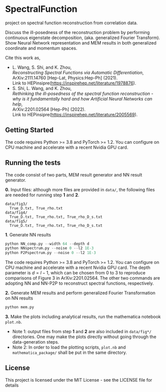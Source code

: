 # SpectralFunction
project on spectral function reconstruction from correlation data.

Discuss the ill-posedness of the reconstruction problem by performing continuous eigenstate decomposition, (aka. generalized Fourier Transform).
Show Neural Network representation and MEM results in both generalized coordinate and momentum spaces.

Cite this work as,<br>
* L. Wang, S. Shi, and K. Zhou, <br>
*Reconstructing Spectral Functions via Automatic Differentiation*,<br>
ArXiv:2111.14760 [Hep-Lat, Physics:Hep-Ph] (2021). <br>
Link to HEPinsipre(https://inspirehep.net/literature/1978876).<br>
* S. Shi, L. Wang, and K. Zhou, <br>
*Rethinking the ill-posedness of the spectral function reconstruction - why is it fundamentally hard and how Artificial Neural Networks can help*, <br>
ArXiv:2201.02564 [Hep-Ph] (2022). <br>
Link to HEPinsipre(https://inspirehep.net/literature/2005569).

## Getting Started

The code requires Python >= 3.8 and PyTorch >= 1.2. You can configure on CPU machine and accelerate with a recent Nvidia GPU card.

## Running the tests

The code consist of two parts, MEM result generator and NN result generator.

**0.** Input files: although more files are provided in ```data/```, the following files are needed for running step **1** and **2**.
```
data/fig3/
  True_D.txt, True_rho.txt
data/fig4/
  True_D.txt, True_rho.txt, True_rho_D_s.txt
data/fig5/
  True_D.txt, True_rho.txt, True_rho_D_s.txt
```

**1**. Generate NN results

```python
python NN_comp.py --width 64 --depth d
python NNspectrum.py --noise 0 --l2 1E-3
python P2Pspectrum.py --noise 0 --l2 1E-3
```

The code requires Python >= 3.8 and PyTorch >= 1.2. You can configure on CPU machine and accelerate with a recent Nvidia GPU card. The depth parameter is $d = l-1$, which can be chosen from 0 to 3 to reproduce comparisons of Figure 3 in ArXiv:2201.02564. The other two commands are adopting NN and NN-P2P to reconstruct spectral functions, respectively.

**2.** Generate MEM results and perform generalized Fourier Transformation on NN results

```python
python mem.py
```

**3.** Make the plots including analytical results, run the mathematica notebook ```plot.nb```.

* Note 1: output files from step **1** and **2** are also included in ```data/fig*/``` directories. One may make the plots directly without going through the data-generation steps.
* Note 2: In order to load the plotting scripts, ```plot.nb``` and ```mathematica_package/``` shall be put in the same directory.


## License

This project is licensed under the MIT License - see the LICENSE file for details
